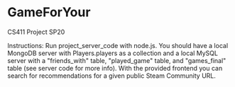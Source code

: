 # GameForYour

CS411 Project SP20

Instructions:
Run project_server_code with node.js. You should have a local MongoDB server with Players.players as a collection 
and a local MySQL server with a "friends_with" table, "played_game" table, and "games_final" table (see server code for more info).
With the provided frontend you can search for recommendations for a given public Steam Community URL.
